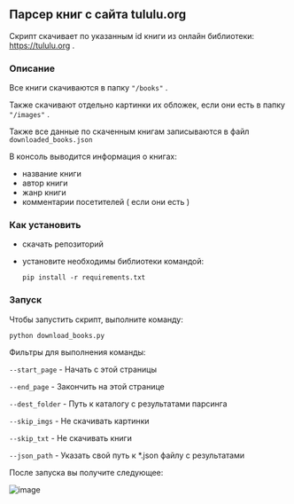 ## Парсер книг с сайта tululu.org

Скрипт скачивает по указанным id книги из онлайн библиотеки: https://tululu.org .

### Описание
Все книги скачиваются в папку ```"/books"``` .

Также скачивают отдельно картинки их обложек, если они есть в папку ```"/images"``` .

Также все данные по скаченным книгам записываются в файл ```downloaded_books.json```

В консоль выводится информация о книгах:
- название книги
- автор книги
- жанр книги
- комментарии посетителей ( если они есть )

### Как установить

- скачать репозиторий
- установите необходимы библиотеки командой:

    ```pip install -r requirements.txt```

### Запуск

Чтобы запустить скрипт, выполните команду:
    
    python download_books.py
    
Фильтры для выполнения команды:

```--start_page``` - Начать с этой страницы

```--end_page``` - Закончить на этой странице

```--dest_folder``` - Путь к каталогу с результатами парсинга

```--skip_imgs``` - Не скачивать картинки

```--skip_txt``` - Не скачивать книги

```--json_path``` - Указать свой путь к *.json файлу с результатами

После запуска вы получите следующее:

![image](https://user-images.githubusercontent.com/58893102/187357187-10d250db-1eea-4ad7-8b00-7b9a330382eb.png)

